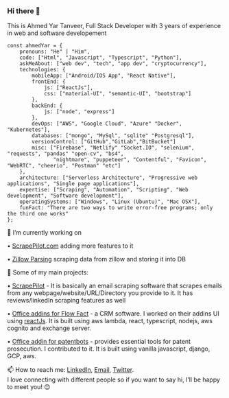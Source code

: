 ### Hi there 👋
This is Ahmed Yar Tanveer, Full Stack Developer with 3 years of experience in web and software developement 

```
const ahmedYar = {
    pronouns: "He" | "Him",
    code: ["Html", "Javascript", "Typescript", "Python"],
    askMeAbout: ["web dev", "tech", "app dev", "cryptocurrency"],
    technologies: {
        mobileApp: ["Android/IOS App", "React Native"],
        frontEnd: {
            js: ["ReactJs"],
            css: ["material-UI", "semantic-UI", "bootstrap"]
        },
        backEnd: {
            js: ["node", "express"]
        },
        devOps: ["AWS", "Google Cloud", "Azure" "Docker", "Kubernetes"],
        databases: ["mongo", "MySql", "sqlite" "Postgresql"],
        versionControl: ["GitHub","GitLab","BitBucket"]
        misc: ["Firebase", "Netlify" "Socket.IO", "selenium", "requests", "pandas" "open-cv", "bs4", 
               "nightmare", "puppeteer", "Contentful", "Favicon", "WebRTC", "cheerio", "Postman" "etc"]
    },
    architecture: ["Serverless Architecture", "Progressive web applications", "Single page applications"],
    expertise: ["Scraping", "Automation", "Scripting", "Web development", "Software development"],
    operatingSystems: ["Windows", "Linux (Ubuntu)", "Mac OSX"],
    funFact: "There are two ways to write error-free programs; only the third one works"
};
```
🔭 I’m currently working on 

•  [ScrapePilot.com](https://scrapepilot.com) adding more features to it

•  [Zillow Parsing](https://www.zillow.com) scraping data from zillow and storing it into DB 
   
🚀 Some of my main projects:

• [ScrapePilot](https://scrapepilot.com) - It is basically an email scraping software that scrapes emails from any webpage/website/URL/Directory you provide to it. It has reviews/linkedIn scraping features as well

• [Office addins for Flow Fact](https://www.flowfact.de) - a CRM software. I worked on their addins UI using [reactJs](react.com). It is built using aws lambda, react, typescript, nodejs, aws cognito and exchange server.

• [Office addin for patentbots](https://www.patentbots.com) - provides essential tools for patent prosecution. I contributed to it. It is built using vanilla javascript, django, GCP, aws.

📫 How to reach me: [LinkedIn](https://www.linkedin.com/in/ahmed-yar-tanveer-371486169/), [Email](ahmedyarabbassi@gmail.com), [Twitter](https://www.twitter.com/ahmedyar123).   
   I love connecting with different people so if you want to say hi, I’ll be happy to meet you! 😊

